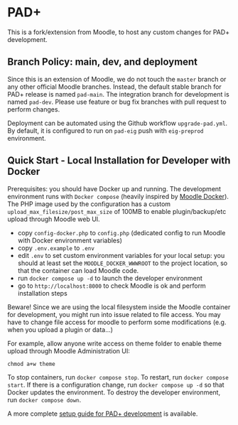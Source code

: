 PAD+
====

This is a fork/extension from Moodle, to host any custom changes for PAD+ development.

Branch Policy: main, dev, and deployment
----------------------------------------

Since this is an extension of Moodle, we do not touch the `master` branch or any other official Moodle branches. Instead, the default stable branch for PAD+ release is named `pad-main`. The integration branch for development is named `pad-dev`. Please use feature or bug fix branches with pull request to perform changes.

Deployment can be automated using the Github workflow `upgrade-pad.yml`. By default, it is configured to run on `pad-eig` push with `eig-preprod` environment.

Quick Start - Local Installation for Developer with Docker
--------------------------------------------

Prerequisites: you should have Docker up and running. The development environment runs with `Docker compose` (heavily inspired by [Moodle Docker](https://github.com/moodlehq/moodle-docker/)). The PHP image used by the configuration has a custom `upload_max_filesize/post_max_size` of 100MB to enable plugin/backup/etc upload through Moodle web UI.

- copy `config-docker.php` to `config.php` (dedicated config to run Moodle with Docker environment variables)
- copy `.env.example` to `.env`
- edit `.env` to set custom environment variables for your local setup: you should at least set the `MOODLE_DOCKER_WWWROOT` to the project location, so that the container can load Moodle code.
- run `docker compose up -d` to launch the developer environment
- go to `http://localhost:8000` to check Moodle is ok and perform installation steps

Beware! Since we are using the local filesystem inside the Moodle container for development, you might run into issue related to file access. You may have to change file access for moodle to perform some modifications (e.g. when you upload a plugin or data...)

For example, allow anyone write access on theme folder to enable theme upload through Moodle Administration UI:
```
chmod a+w theme
```

To stop containers, run `docker compose stop`. To restart, run `docker compose start`. If there is a configuration change, run `docker compose up -d` so that Docker updates the environment. To destroy the developer environment, run `docker compose down`.

A more complete [setup guide for PAD+ development](https://e-pshad.github.io/pad-doc/developpement/setup-local) is available.
